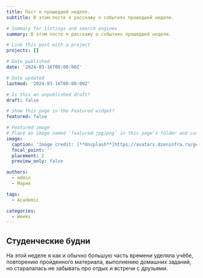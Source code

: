 ```yaml
---
title: Пост о прошедшей неделе.
subtitle: В этом посте я расскажу о событиях прошедшей недели.

# Summary for listings and search engines
summary: В этом посте я расскажу о событиях прошедшей недели.

# Link this post with a project
projects: []

# Date published
date: '2024-03-16T00:00:00Z'

# Date updated
lastmod: '2024-03-16T00:00:00Z'

# Is this an unpublished draft?
draft: false

# Show this page in the Featured widget?
featured: false

# Featured image
# Place an image named `featured.jpg/png` in this page's folder and customize its options here.
image:
  caption: 'Image credit: [**Unsplash**]https://avatars.dzeninfra.ru/get-zen_doc/4727350/pub_60da67cb7a49432429bbc535_60da687bbb321e0157b4b91f/scale_540'
  focal_point: ''
  placement: 2
  preview_only: false

authors:
  - admin
  - Мария

tags:
  - Academic

categories:
  - Weeks
---
```


## Студенческие будни

На этой неделе я как и обычно большую часть времени уделяла учёбе, повторению пройденного материала, выполнению домашних заданий, но старалалась не забывать про отдых и встречи с друзьями.
